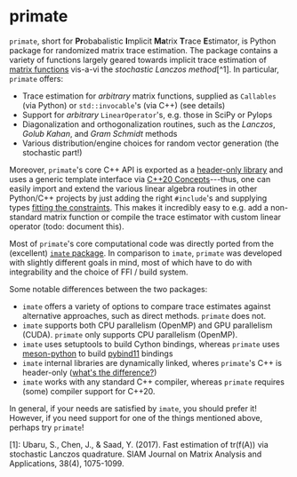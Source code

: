 # primate 

`primate`, short for **Pr**obabalistic **I**mplicit **Ma**trix **T**race **E**stimator, is Python package for randomized matrix trace estimation. The package contains a variety of functions largely geared towards implicit trace estimation of [matrix functions](https://en.wikipedia.org/wiki/Analytic_function_of_a_matrix#Classes_of_matrix_functions) vis-a-vi the _stochastic Lanczos method_[^1]. In particular, `primate` offers:

- Trace estimation for _arbitrary_ matrix functions, supplied as `Callables` (via Python) or `std::invocable`'s (via C++) (see details)
- Support for _arbitrary_ `LinearOperator`'s, e.g. those in SciPy or Pylops 
- Diagonalization and orthogonalization routines, such as the _Lanczos_, _Golub Kahan_, and _Gram Schmidt_ methods
- Various distribution/engine choices for random vector generation (the stochastic part!)

Moreover, `primate`'s core C++ API is exported as a [header-only library](https://en.wikipedia.org/wiki/Header-only) and uses a generic template interface via [C++20 Concepts](https://en.cppreference.com/w/cpp/language/constraints)---thus, one can easily import and extend the various linear algebra routines in other Python/C++ projects by just adding the right `#include`'s and supplying types [fitting the constraints](https://github.com/peekxc/primate/blob/d09459c017fcba68a11eaeb56296ef0c97d6c053/include/_linear_operator/linear_operator.h#L21-L49). This makes it incredibly easy to e.g. add a non-standard matrix function or compile the trace estimator with custom linear operator (todo: document this).

Most of `primate`'s core computational code was directly ported from the (excellent) [`imate` package](https://github.com/ameli/imate). In comparison to `imate`, `primate` was developed with slightly different goals in mind, most of which have to do with integrability and the choice of FFI / build system. 

Some notable differences between the two packages:  

- `imate` offers a variety of options to compare trace estimates against alternative approaches, such as direct methods. `primate` does not.  
- `imate` supports both CPU parallelism (OpenMP) and GPU parallelism (CUDA). `primate` only supports CPU parallelism (OpenMP). 
- `imate` uses setuptools to build Cython bindings, whereas `primate` uses [meson-python](https://meson-python.readthedocs.io/en/latest/) to build [pybind11](https://pybind11.readthedocs.io/en/stable/index.html) bindings
- `imate` internal libraries are dynamically linked, wheres `primate`'s C++ is header-only ([what's the difference?](https://stackoverflow.com/questions/12671383/benefits-of-header-only-libraries))
- `imate` works with any standard C++ compiler, whereas `primate` requires (some) compiler support for C++20.

In general, if your needs are satisfied by `imate`, you should prefer it! However, if you need support for one of the things mentioned above, perhaps try `primate`!

[1]: Ubaru, S., Chen, J., & Saad, Y. (2017). Fast estimation of tr(f(A)) via stochastic Lanczos quadrature. SIAM Journal on Matrix Analysis and Applications, 38(4), 1075-1099.



